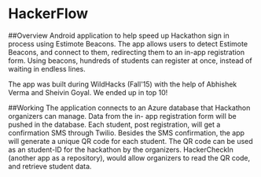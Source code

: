 # HackerFlow

##Overview
Android application to help speed up Hackathon sign in process using Estimote Beacons. The app allows users to detect Estimote Beacons, and connect to them, redirecting them to an in-app registration form.
Using beacons, hundreds of students can register at once, instead of waiting in endless lines. 

The app was built during WildHacks (Fall'15) with the help of Abhishek Verma and Sheivin Goyal. We ended up in top 10! 

##Working
The application connects to an Azure database that Hackathon organizers can manage. Data from the in- app registration form will be pushed in the database. 
Each student, post registration, will get a confirmation SMS through Twilio. Besides the SMS confirmation, the app will generate a unique QR code for each student.
The QR code can be used as an student-ID for the hackathon by the organizers. HackerCheckIn (another app as a repository), would allow organizers to read the QR code, and 
retrieve student data.
